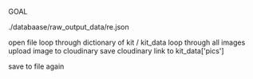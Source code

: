 GOAL

./databaase/raw_output_data/re.json

open file
loop through dictionary of kit / kit_data
  loop through all images
    upload image to cloudinary
    save cloudinary link to kit_data['pics']

save to file again
